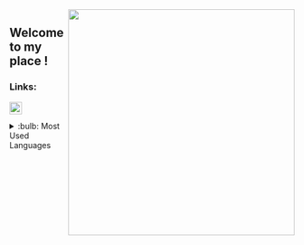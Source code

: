<img src="https://media.giphy.com/media/26tn33aiTi1jkl6H6/source.gif" align="right" width="400" heigt="250">

## Welcome to my place !

### Links:

[<img height="22" width="22" src="https://unpkg.com/simple-icons@v4/icons/linkedin.svg" align="left" />][linkedin]


<br>
<br>

<details>
<summary>:bulb:  Most Used Languages</summary>
<img src="https://github-readme-stats.vercel.app/api/top-langs/?username=htutuncu&layout=compact" >
</details>



[linkedin]: https://www.linkedin.com/in/hkmttnc/
